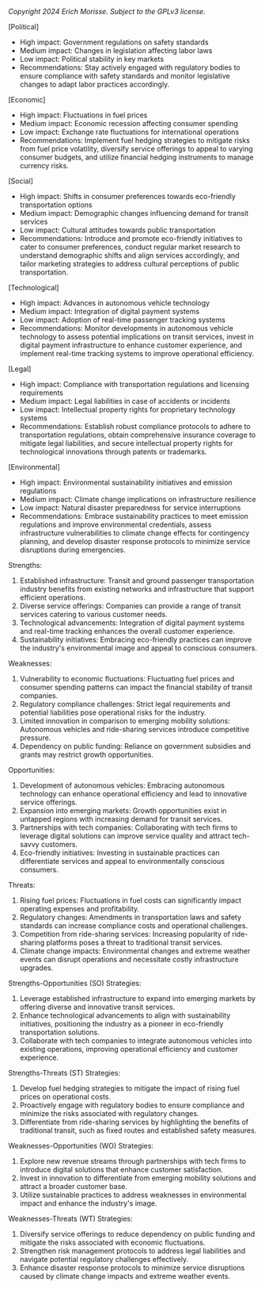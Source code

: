 *Copyright 2024 Erich Morisse.  Subject to the GPLv3 license.*


[Political]
- High impact: Government regulations on safety standards
- Medium impact: Changes in legislation affecting labor laws
- Low impact: Political stability in key markets
- Recommendations: Stay actively engaged with regulatory bodies to ensure compliance with safety standards and monitor legislative changes to adapt labor practices accordingly.

[Economic]
- High impact: Fluctuations in fuel prices
- Medium impact: Economic recession affecting consumer spending
- Low impact: Exchange rate fluctuations for international operations
- Recommendations: Implement fuel hedging strategies to mitigate risks from fuel price volatility, diversify service offerings to appeal to varying consumer budgets, and utilize financial hedging instruments to manage currency risks.

[Social]
- High impact: Shifts in consumer preferences towards eco-friendly transportation options
- Medium impact: Demographic changes influencing demand for transit services
- Low impact: Cultural attitudes towards public transportation
- Recommendations: Introduce and promote eco-friendly initiatives to cater to consumer preferences, conduct regular market research to understand demographic shifts and align services accordingly, and tailor marketing strategies to address cultural perceptions of public transportation.

[Technological]
- High impact: Advances in autonomous vehicle technology
- Medium impact: Integration of digital payment systems
- Low impact: Adoption of real-time passenger tracking systems
- Recommendations: Monitor developments in autonomous vehicle technology to assess potential implications on transit services, invest in digital payment infrastructure to enhance customer experience, and implement real-time tracking systems to improve operational efficiency.

[Legal]
- High impact: Compliance with transportation regulations and licensing requirements
- Medium impact: Legal liabilities in case of accidents or incidents
- Low impact: Intellectual property rights for proprietary technology systems
- Recommendations: Establish robust compliance protocols to adhere to transportation regulations, obtain comprehensive insurance coverage to mitigate legal liabilities, and secure intellectual property rights for technological innovations through patents or trademarks.

[Environmental]
- High impact: Environmental sustainability initiatives and emission regulations
- Medium impact: Climate change implications on infrastructure resilience
- Low impact: Natural disaster preparedness for service interruptions
- Recommendations: Embrace sustainability practices to meet emission regulations and improve environmental credentials, assess infrastructure vulnerabilities to climate change effects for contingency planning, and develop disaster response protocols to minimize service disruptions during emergencies.

Strengths:
1. Established infrastructure: Transit and ground passenger transportation industry benefits from existing networks and infrastructure that support efficient operations.
2. Diverse service offerings: Companies can provide a range of transit services catering to various customer needs.
3. Technological advancements: Integration of digital payment systems and real-time tracking enhances the overall customer experience.
4. Sustainability initiatives: Embracing eco-friendly practices can improve the industry's environmental image and appeal to conscious consumers.

Weaknesses:
1. Vulnerability to economic fluctuations: Fluctuating fuel prices and consumer spending patterns can impact the financial stability of transit companies.
2. Regulatory compliance challenges: Strict legal requirements and potential liabilities pose operational risks for the industry.
3. Limited innovation in comparison to emerging mobility solutions: Autonomous vehicles and ride-sharing services introduce competitive pressure.
4. Dependency on public funding: Reliance on government subsidies and grants may restrict growth opportunities.

Opportunities:
1. Development of autonomous vehicles: Embracing autonomous technology can enhance operational efficiency and lead to innovative service offerings.
2. Expansion into emerging markets: Growth opportunities exist in untapped regions with increasing demand for transit services.
3. Partnerships with tech companies: Collaborating with tech firms to leverage digital solutions can improve service quality and attract tech-savvy customers.
4. Eco-friendly initiatives: Investing in sustainable practices can differentiate services and appeal to environmentally conscious consumers.

Threats:
1. Rising fuel prices: Fluctuations in fuel costs can significantly impact operating expenses and profitability.
2. Regulatory changes: Amendments in transportation laws and safety standards can increase compliance costs and operational challenges.
3. Competition from ride-sharing services: Increasing popularity of ride-sharing platforms poses a threat to traditional transit services.
4. Climate change impacts: Environmental changes and extreme weather events can disrupt operations and necessitate costly infrastructure upgrades.

Strengths-Opportunities (SO) Strategies:
1. Leverage established infrastructure to expand into emerging markets by offering diverse and innovative transit services.
2. Enhance technological advancements to align with sustainability initiatives, positioning the industry as a pioneer in eco-friendly transportation solutions.
3. Collaborate with tech companies to integrate autonomous vehicles into existing operations, improving operational efficiency and customer experience.

Strengths-Threats (ST) Strategies:
1. Develop fuel hedging strategies to mitigate the impact of rising fuel prices on operational costs.
2. Proactively engage with regulatory bodies to ensure compliance and minimize the risks associated with regulatory changes.
3. Differentiate from ride-sharing services by highlighting the benefits of traditional transit, such as fixed routes and established safety measures.

Weaknesses-Opportunities (WO) Strategies:
1. Explore new revenue streams through partnerships with tech firms to introduce digital solutions that enhance customer satisfaction.
2. Invest in innovation to differentiate from emerging mobility solutions and attract a broader customer base.
3. Utilize sustainable practices to address weaknesses in environmental impact and enhance the industry's image.

Weaknesses-Threats (WT) Strategies:
1. Diversify service offerings to reduce dependency on public funding and mitigate the risks associated with economic fluctuations.
2. Strengthen risk management protocols to address legal liabilities and navigate potential regulatory challenges effectively.
3. Enhance disaster response protocols to minimize service disruptions caused by climate change impacts and extreme weather events.

